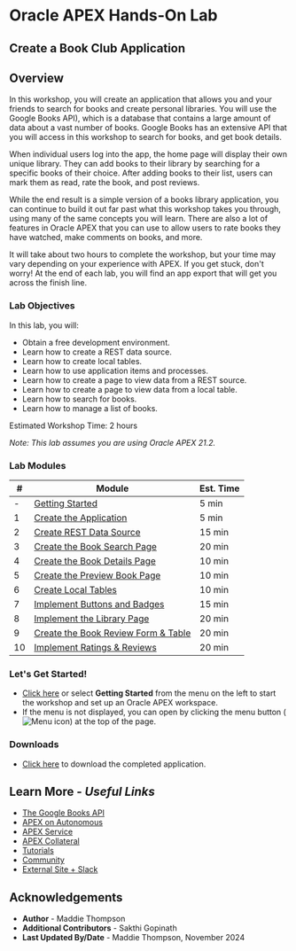 # Oracle APEX Hands-On Lab

## Create a Book Club Application 

## Overview
In this workshop, you will create an application that allows you and your friends to search for books and create personal libraries. You will use the Google Books API), which is a database that contains a large amount of data about a vast number of books. Google Books has an extensive API that you will access in this workshop to search for books, and get book details.

When individual users log into the app, the home page will display their own unique library. They can add books to their library by searching for a specific books of their choice. After adding books to their list, users can mark them as read, rate the book, and post reviews.

While the end result is a simple version of a books library application, you can continue to build it out far past what this workshop takes you through, using many of the same concepts you will learn. There are also a lot of features in Oracle APEX that you can use to allow users to rate books they have watched, make comments on books, and more.

It will take about two hours to complete the workshop, but your time may vary depending on your experience with APEX. If you get stuck, don't worry! At the end of each lab, you will find an app export that will get you across the finish line. 


### Lab Objectives
In this lab, you will:  
- Obtain a free development environment.  
- Learn how to create a REST data source.  
- Learn how to create local tables.  
- Learn how to use application items and processes.  
- Learn how to create a page to view data from a REST source.  
- Learn how to create a page to view data from a local table.  
- Learn how to search for books.  
- Learn how to manage a list of books.

Estimated Workshop Time: 2 hours

*Note: This lab assumes you are using Oracle APEX 21.2.*

### Lab Modules

| # | Module | Est. Time |
| --- | --- | --- |
| - | [Getting Started](?lab=signing-up.md) | 5 min |
| 1 | [Create the Application](?lab=create-app) | 5 min |
| 2 | [Create REST Data Source](?lab=creating-rest-sources) | 15 min |
| 3 | [Create the Book Search Page](?lab=creating-book-search-page) | 20 min |
| 4 | [Create the Book Details Page](?lab=creating-book-details-page) | 10 min |
| 5 | [Create the Preview Book Page](?lab=creating-book-preview-page) | 10 min |
| 6 | [Create Local Tables](?lab=creating-tables) | 10 min |
| 7 | [Implement Buttons and Badges](?lab=creating-buttons-badges) | 15 min |
| 8 | [Implement the Library Page](?lab=implementing-library-page) | 20 min |
| 9   | [Create the Book Review Form & Table](?lab=creating-review-form)  | 20 min     |
| 10  | [Implement Ratings & Reviews](?lab=implementing-ratings-and-reviews)  | 20 min     |

### **Let's Get Started!**

- [Click here](?lab=signing-up) or select **Getting Started** from the menu on the left to start the workshop and set up an Oracle APEX workspace.
- If the menu is not displayed, you can open by clicking the menu button (![Menu icon](./images/menu-button.png)) at the top of the page.

### Downloads

- [Click here](./intro/files/movies-watchlist.sql) to download the completed application.

## Learn More - *Useful Links*

- [The Google Books API](https://developers.google.com/books/docs/overview)
- [APEX on Autonomous](https://apex.oracle.com/autonomous)
- [APEX Service](https://apex.oracle.com/en/platform/apex-service/)
- [APEX Collateral](https://apex.oracle.com)
- [Tutorials](https://apex.oracle.com/en/learn/tutorials)
- [Community](https://apex.oracle.com/community)
- [External Site + Slack](http://apex.world)

## Acknowledgements

- **Author** - Maddie Thompson
- **Additional Contributors** - Sakthi Gopinath
- **Last Updated By/Date** - Maddie Thompson, November 2024